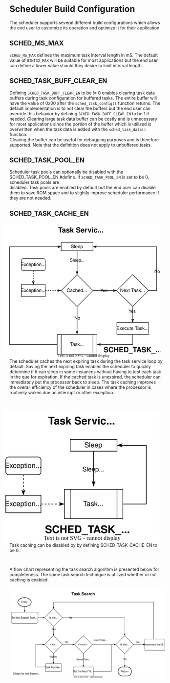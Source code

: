 
# Scheduler Build Configuration

The scheduler supports several different build configurations which allows the 
end user to customize its operation and optimize it for their application.

## SCHED_MS_MAX

 `SCHED_MS_MAX` defines the maximum task interval length in mS.  The default 
 value of `UINT32_MAX` will be suitable for most applications but the end user 
 can define a lower value should they desire to limit interval length. 
 
## SCHED_TASK_BUFF_CLEAR_EN

Defining `SCHED_TASK_BUFF_CLEAR_EN` to be != 0 enables clearing task data 
buffers during task configuration for buffered tasks.  The entire buffer will 
have the value of 0x00 after the `sched_task_config()` function returns.  The 
default implementation is to not clear the buffers but the end user can 
override this behavior by defining `SCHED_TASK_BUFF_CLEAR_EN` to be 1 if 
needed.  Clearing large task data buffer can be costly and is unnecessary for 
most applications since the portion of the buffer which is utilized is 
overwritten when the task data is added with the `sched_task_data()` function.  
Clearing the buffer can be useful for debugging purposes and is therefore 
supported.  Note that the definition does not apply to unbuffered tasks.

## SCHED_TASK_POOL_EN

Scheduler task pools can optionally be disabled with the SCHED_TASK_POOL_EN
#define.  If `SCHED_TASK_POOL_EN` is set to be 0, scheduler task pools are  
disabled.   Task pools are enabled by default but the end user can disable them 
to save ROM space and to slightly improve scheduler performance  if they are 
not needed.

## SCHED_TASK_CACHE_EN

<img src="./img/task_loop_cache.svg" align="right" 
  hspace="10" vspace="0" alt="Task Service Loop"> 
The scheduler caches the next expiring task during the task service loop by 
default.  Saving the next expiring task enables the scheduler to quickly 
determine if it can sleep in some instances without having to test each task 
in the que for expiration.  If the cached task is unexpired, the scheduler can 
immediately put the processor back to sleep.  The task caching improves the 
overall efficiency of the scheduler in cases where the processor is routinely 
woken due an interrupt or other exception.  
<br>
<br clear="right"/>

<img src="./img/task_loop_no_cache.svg" align="right" 
  hspace="15" vspace="0" alt="Task Service Loop with Caching Disabled"> 

Task caching can be disabled by by defining SCHED_TASK_CACHE_EN to be 0.  

<br clear="right"/>

A flow chart representing the task search algorithm is presented below 
for completeness.  The same task search technique is utilized whether or not 
caching is enabled.
<center>
<img src="./img/task_search.svg" align="center" hspace="5" 
  vspace="10" alt="Task Search"> 
</center>